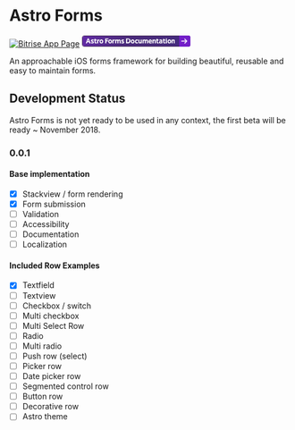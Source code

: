 # Astro Forms

[![Bitrise App Page](https://app.bitrise.io/app/11b5791a9dab5b3c/status.svg?token=jFpCmx9nwy200940OcGbqA&branch=master)](https://app.bitrise.io/app/11b5791a9dab5b3c) [![Astro Forms Documentation](https://github.com/plummer/astro-docs/blob/master/assets/docs-button.png)](https://www.astroforms.com)

An approachable iOS forms framework for building beautiful, reusable and easy to maintain forms.

## Development Status

Astro Forms is not yet ready to be used in any context, the first beta will be ready ~ November 2018.

### 0.0.1

#### Base implementation

- [x] Stackview / form rendering
- [x] Form submission
- [ ] Validation
- [ ] Accessibility
- [ ] Documentation
- [ ] Localization

#### Included Row Examples

- [x] Textfield
- [ ] Textview
- [ ] Checkbox / switch
- [ ] Multi checkbox
- [ ] Multi Select Row
- [ ] Radio
- [ ] Multi radio
- [ ] Push row (select)
- [ ] Picker row
- [ ] Date picker row
- [ ] Segmented control row
- [ ] Button row
- [ ] Decorative row
- [ ] Astro theme
